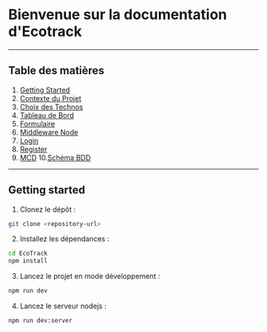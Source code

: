 # Bienvenue sur la documentation d'Ecotrack
---

## Table des matières
1. [Getting Started](#getting-started)
2. [Contexte du Projet](/documentation/Ecotrack.md)
3. [Choix des Technos](/documentation/Technos.md)
4. [Tableau de Bord](/documentation/Dashboard.md)
5. [Formulaire](/documentation/Form.md)
6. [Middleware Node](/documentation/Middleware.md)
7. [Login](/documentation/Login.md)
8. [Register](/documentation/Register.md)
9. [MCD](/documentation/Mcd.md)
10.[Schéma BDD](/documentation/Schemabdd.md)


---


## Getting started

1. Clonez le dépôt :

```bash
git clone <repository-url>
```

2. Installez les dépendances :

```bash
cd EcoTrack
npm install
```

3. Lancez le projet en mode développement :

```bash
npm run dev
```

4. Lancez le serveur nodejs :

```bash
npm run dev:server
```

